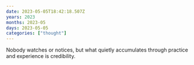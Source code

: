 ```yaml
---
date: 2023-05-05T18:42:18.507Z
years: 2023
months: 2023-05
days: 2023-05-05
categories: ["thought"]
---
```

Nobody watches or notices, but what quietly accumulates through practice and experience is credibility.
